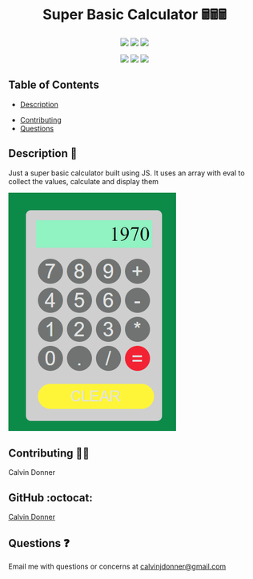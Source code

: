 <h1 align='center'> Super Basic Calculator 🖩🖩🖩</h1>
  
<p align='center'>
  <img src='https://img.shields.io/github/languages/top/calvinjdonner/calculator' />
  <img src='https://img.shields.io/github/repo-size/calvinjdonner/calculator' />
  <img src='https://img.shields.io/github/last-commit/calvinjdonner/calculator' />
</p>

<p align='center'>
    <img src='https://img.shields.io/badge/-html-blue' />
    <img src='https://img.shields.io/badge/-css-red' />
    <img src='https://img.shields.io/badge/-javascript-yellow' />
</p>

  ## Table of Contents
  - [Description](#description)
<!--   - [Installation](#installation) -->
  - [Contributing](#contributing)
  - [Questions](#questions)
     
  ## Description 📜
   Just a super basic calculator built using JS. It uses an array with eval to collect the values, calculate and display them

![application screenshot](/public/Calculator%20Screen%20Shot.png)



<!--   ## Installation 💾

  `npm start server` -->

  ## Contributing 👨‍💻
  Calvin Donner

  ## GitHub :octocat:
  [Calvin Donner](https://github.com/calvinjdonner)

  ## Questions ❓
  Email me with questions or concerns at calvinjdonner@gmail.com
  <br />
 
